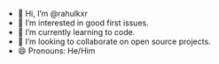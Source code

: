 - 👋 Hi, I’m @rahulkxr
- 👀 I’m interested in good first issues.
- 🌱 I’m currently learning to code.
- 💞️ I’m looking to collaborate on open source projects.
- 😄 Pronouns: He/Him

<!---
rahulkxr/rahulkxr is a ✨ special ✨ repository because its `README.md` (this file) appears on your GitHub profile.
You can click the Preview link to take a look at your changes.
--->
